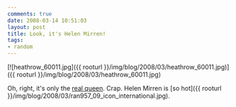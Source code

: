 ```yaml
---
comments: true
date: 2008-03-14 10:51:03
layout: post
title: Look, it's Helen Mirren!
tags:
- random
---
```


[![heathrow_60011.jpg]({{ rooturl }}/img/blog/2008/03/heathrow_60011.jpg)]({{ rooturl }}/img/blog/2008/03/heathrow_60011.jpg)

Oh, right, it's only the [real queen](http://www.nytimes.com/2008/03/15/world/europe/15britain.html?hp). Crap. Helen Mirren is [so hot]({{ rooturl }}/img/blog/2008/03/ran957_09_icon_international.jpg).
